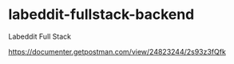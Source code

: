 # labeddit-fullstack-backend
Labeddit Full Stack

https://documenter.getpostman.com/view/24823244/2s93z3fQfk

